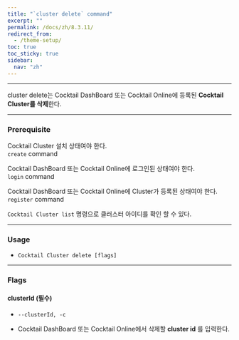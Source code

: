 ```yaml
---
title: "`cluster delete` command"
excerpt: ""
permalink: /docs/zh/8.3.11/
redirect_from:
  - /theme-setup/
toc: true
toc_sticky: true
sidebar:
  nav: "zh"
---
```


---
cluster delete는 Cocktail DashBoard 또는 Cocktail Online에 등록된 **Cocktail Cluster를 삭제**한다. 

---

### Prerequisite
Cocktail Cluster 설치 상태여야 한다.  
`create` command 

Cocktail DashBoard 또는 Cocktail Online에 로그인된 상태여야 한다.  
`login` command 

Cocktail DashBoard 또는 Cocktail Online에 Cluster가 등록된 상태여야 한다.  
`register` command 

`Cocktail Cluster list` 명령으로 클러스터 아이디를 확인 할 수 있다.

----
### Usage

* `Cocktail Cluster delete [flags]`

----
### Flags

#### clusterId (필수)

* `--clusterId, -c`

* Cocktail DashBoard 또는 Cocktail Online에서 삭제할 **cluster id** 를 입력한다.

